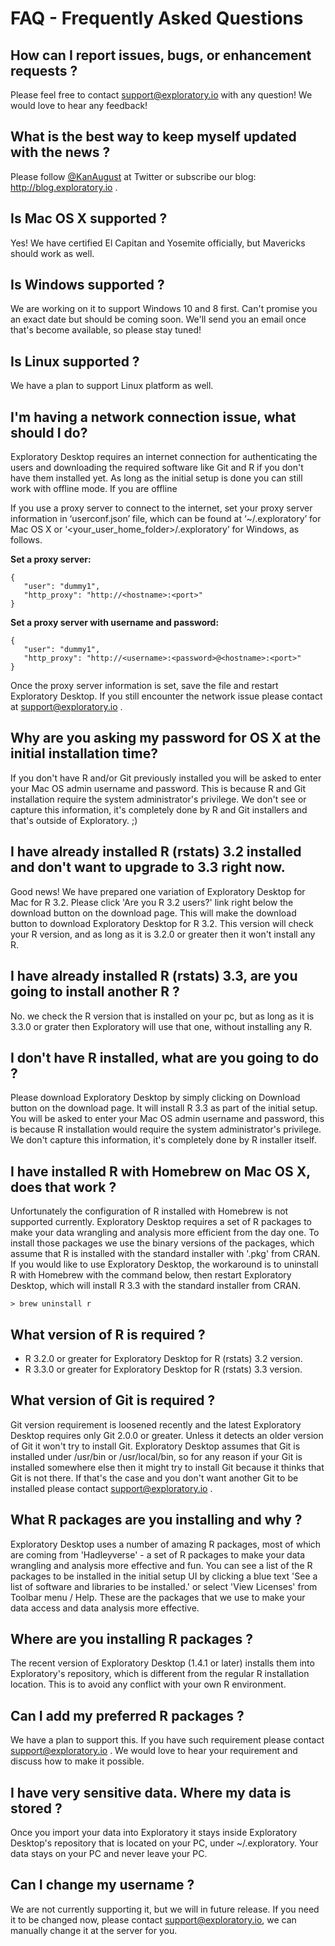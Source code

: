 # FAQ - Frequently Asked Questions

## How can I report issues, bugs, or enhancement requests ?

Please feel free to contact [support@exploratory.io](mailto:support@exploratory.io) with any question! We would love to hear any feedback!  

## What is the best way to keep myself updated with the news ?

Please follow [@KanAugust](https://twitter.com/KanAugust) at Twitter or subscribe our blog: http://blog.exploratory.io .

## Is Mac OS X supported ?

Yes! We have certified El Capitan and Yosemite officially, but Mavericks should work as well.

## Is Windows supported ?

We are working on it to support Windows 10 and 8 first. Can't promise you an exact date but should be coming soon. We'll send you an email once that's become available, so please stay tuned!

## Is Linux supported ?

We have a plan to support Linux platform as well.

## I'm having a network connection issue, what should I do?

Exploratory Desktop requires an internet connection for authenticating the users and downloading the required software like Git and R if you don't have them installed yet. As long as the initial setup is done you can still work with offline mode. If you are offline

If you use a proxy server to connect to the internet, set your proxy server information in ‘userconf.json’ file, which can be found at ‘~/.exploratory’ for Mac OS X or ‘<your_user_home_folder>/.exploratory’ for Windows, as follows.

**Set a proxy server:**

```
{
   "user": "dummy1",
   "http_proxy": "http://<hostname>:<port>"
}
```

**Set a proxy server with username and password:**

```
{
   "user": "dummy1",
   "http_proxy": "http://<username>:<password>@<hostname>:<port>"
}
```

Once the proxy server information is set, save the file and restart Exploratory Desktop. If you still encounter the network issue please contact at support@exploratory.io .

## Why are you asking my password for OS X at the initial installation time?

If you don't have R and/or Git previously installed you will be asked to enter your Mac OS admin username and password. This is because R and Git installation require the system administrator's privilege. We don't see or capture this information, it's completely done by R and Git installers and that's outside of Exploratory. ;)

## I have already installed R (rstats) 3.2 installed and don't want to upgrade to 3.3 right now.

Good news! We have prepared one variation of Exploratory Desktop for Mac for R 3.2. Please click 'Are you R 3.2 users?' link right below the download button on the download page. This will make the download button to download Exploratory Desktop for R 3.2. This version will check your R version, and as long as it is 3.2.0 or greater then it won't install any R.

## I have already installed R (rstats) 3.3, are you going to install another R ?

No. we check the R version that is installed on your pc, but as long as it is 3.3.0 or grater then Exploratory will use that one, without installing any R.

## I don't have R installed, what are you going to do ?

Please download Exploratory Desktop by simply clicking on Download button on the download page. It will install R 3.3 as part of the initial setup. You will be asked to enter your Mac OS admin username and password, this is because R installation would require the system administrator's privilege. We don't capture this information, it's completely done by R installer itself.

## I have installed R with Homebrew on Mac OS X, does that work ?

Unfortunately the configuration of R installed with Homebrew is not supported currently. Exploratory Desktop requires a set of R packages to make your data wrangling and analysis more efficient from the day one. To install those packages we use the binary versions of the packages, which assume that R is installed with the standard installer with '.pkg' from CRAN. If you would like to use Exploratory Desktop, the workaround is to uninstall R with Homebrew with the command below, then restart Exploratory Desktop, which will install R 3.3 with the standard installer from CRAN.

```
> brew uninstall r
```

## What version of R is required ?

- R 3.2.0 or greater for Exploratory Desktop for R (rstats) 3.2 version.
- R 3.3.0 or greater for Exploratory Desktop for R (rstats) 3.3 version.

## What version of Git is required ?

Git version requirement is loosened recently and the latest Exploratory Desktop requires only Git 2.0.0 or greater. Unless it detects an older version of Git it won't try to install Git. Exploratory Desktop assumes that Git is installed under /usr/bin or /usr/local/bin, so for any reason if your Git is installed somewhere else then it might try to install Git because it thinks that Git is not there. If that's the case and you don't want another Git to be installed please contact support@exploratory.io .

## What R packages are you installing and why ?

Exploratory Desktop uses a number of amazing R packages, most of which are coming from 'Hadleyverse' - a set of R packages to make your data wrangling and analysis more effective and fun. You can see a list of the R packages to be installed in the initial setup UI by clicking a blue text 'See a list of software and libraries to be installed.' or select 'View Licenses' from Toolbar menu / Help. These are the packages that we use to make your data access and data analysis more effective.

## Where are you installing R packages ?

The recent version of Exploratory Desktop (1.4.1 or later) installs them into Exploratory's repository, which is different from the regular R installation location. This is to avoid any conflict with your own R environment.

## Can I add my preferred R packages ?

We have a plan to support this. If you have such requirement please contact support@exploratory.io . We would love to hear your requirement and discuss how to make it possible.

## I have very sensitive data. Where my data is stored ?

Once you import your data into Exploratory it stays inside Exploratory Desktop's repository that is located on your PC, under ~/.exploratory. Your data stays on your PC and never leave your PC.

## Can I change my username ?

We are not currently supporting it, but we will in future release. If you need it to be changed now, please contact support@exploratory.io, we can manually change it at the server for you.
